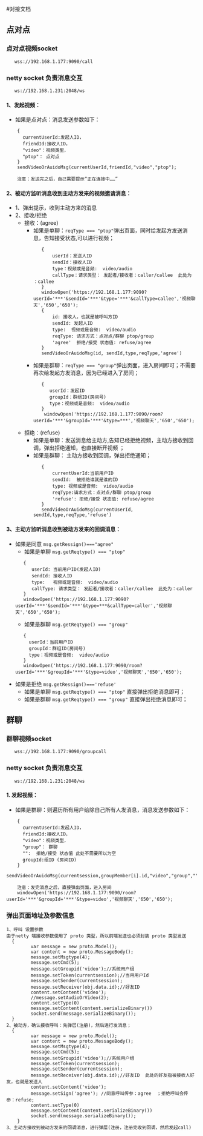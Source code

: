 #对接文档
## 点对点
  ###  点对点视频socket
       wss://192.168.1.177:9090/call
  ###  netty socket  负责消息交互
       ws://192.168.1.231:2048/ws
  ####  1、发起视频：
  
   -  如果是点对点：消息发送参数如下：
  ```
      {
        currentUserId:发起人ID，
        friendId:接收人ID，
        "video"：视频类型，
        "ptop"： 点对点
      }
      sendVideoOrAuidoMsg(currentUserId,friendId,"video","ptop");
   
      注意：发送完之后，自己需要提示“正在连接中……”
  ``` 
  ####  2、被动方监听消息收到主动方发来的视频邀请消息：
   - 1、弹出提示，收到主动方来的消息
   - 2、接收/拒绝 
     -  接收：(agree)  
          - 如果是单聊：``reqType === "ptop"``弹出页面，同时给发起方发送消息，告知接受状态,可以进行视频；
            ``` 
               {
                   userId：发送人ID
                   sendId：接收人ID
                   type：视频或是音频:  video/audio
                   callType：请求类型： 发起者/接收者：caller/callee  此处为 ：callee
               }           
               windowOpen('https://192.168.1.177:9090?userId='***'&sendId='***'&type='***'&callType=callee','视频聊天','650','650');
               {
                   id: 接收人，也就是被呼叫方ID
                   sendId: 发起人ID
                   type:  视频或是音频:  video/audio
                   reqType: 请求方式：点对点/群聊 ptop/group
                   'agree'  拒绝/接受 状态值: refuse/agree
               }
               sendVideoOrAuidoMsg(id, sendId,type,reqType,'agree')
            ```
          - 如果是群聊：``reqType === "group"``弹出页面，进入房间即可；不需要再次给发起方发消息，因为已经进入了房间；
            ```
               {
                  userId：发起ID
                  groupId：群组ID(房间号)
                  type：视频或是音频:  video/audio
               }  
                windowOpen('https://192.168.1.177:9090/room?userId='***'&groupId='***'&type=***','视频聊天','650','650');
            ```
     -  拒绝：(refuse) 
          -  如果是单聊：发送消息给主动方,告知已经拒绝视频，主动方接收到回调，弹出拒绝通知，也直接断开视频 ； 
          -  如果是群聊： 主动方接收到回调，弹出拒绝通知；
             ``` 
                {
                    currentUserId:当前用户ID
                    sendId:  被拒绝谁就是谁的ID
                    type: 视频或是音频:  video/audio
                    reqType:请求方式：点对点/群聊 ptop/group
                    'refuse': 拒绝/接受 状态值: refuse/agree
                }
                sendVideoOrAuidoMsg(currentUserId, sendId,type,reqType,'refuse')
             ```
  ####  3、主动方监听消息收到被动方发来的回调消息：
   -  如果是同意  ``msg.getRessign()==="agree"``
      -  如果是单聊 ``msg.getReqtype() === "ptop"``
      ```
         {
            userId: 当前用户ID(发起人ID)
            sendId: 接收人ID
            type:   视频或是音频:  video/audio
            callType: 请求类型： 发起者/接收者：caller/callee  此处为：caller
         }
         windowOpen('https://192.168.1.177:9090?userId='***'&sendId='***'&type=***&callType=caller','视频聊天','650','650');
      ```
      -  如果是群聊 ``msg.getReqtype() === "group"``
      ``` 
         {
           userId：当前用户ID
           groupId：群组ID(房间号)
           type：视频或是音频:  video/audio
         }  
         windowOpen('https://192.168.1.177:9090/room?userId='***'&groupId='***'&type=video','视频聊天','650','650');
      ```
   -  如果是拒绝  ``msg.getRessign()==='refuse'``
       -  如果是单聊 ``msg.getReqtype() === "ptop"``
          直接弹出拒绝消息即可；
       -  如果是群聊 ``msg.getReqtype() === "group"``
          直接弹出拒绝消息即可；

  
## 群聊
  ### 群聊视频socket  
       wss://192.168.1.177:9090/groupcall
  ### netty socket  负责消息交互
       ws://192.168.1.231:2048/ws 
  #### 1.  发起视频： 
  
   -  如果是群聊：则遍历所有用户给除自己所有人发消息，消息发送参数如下：
  ```
      {
        currentUserId:发起人ID，
        friendId:接收人ID，
        "video"：视频类型，
        "group"： 群聊
        "":  拒绝/接受 状态值 此处不需要所以为空
        groupId:组ID (房间ID)
      }
      sendVideoOrAuidoMsg(currentsession,groupMember[i].id,"video","group","",groupId);

      注意：发完消息之后，直接弹出页面，进入房间
      windowOpen('https://192.168.1.177:9090/room?userId='***'&groupId='***'&type=video','视频聊天','650','650');
  ```
  
###  弹出页面地址及参数信息   
  ``` 
  1、呼叫 设置参数
  由于netty 端接收参数使用了 proto 类型，所以前端发送也必须封装 proto 类型发送
    {
      	   var message = new proto.Model();
           var content = new proto.MessageBody();
           message.setMsgtype(4);
           message.setCmd(5);
           message.setGroupid('video');//系统用户组
           message.setToken(currentsession);//当用用户Id
           message.setSender(currentsession);
           message.setReceiver(obj.data.id);//好友ID
           content.setContent('video');
           //message.setAudioOrVideo(2);
           content.setType(0)
           message.setContent(content.serializeBinary())
           socket.send(message.serializeBinary());
    }
  2、被动方，确认接收呼叫：先弹层(注册)，然后进行发消息；
    {
           var message = new proto.Model();
           var content = new proto.MessageBody();
           message.setMsgtype(4);
           message.setCmd(5);
           message.setGroupid('video');//系统用户组
           message.setToken(currentsession);
           message.setSender(currentsession);
           message.setReceiver(obj.data.id);//好友ID  此处的好友指被接收人好友，也就是发送人
           content.setContent('video');
           message.setSign('agree'); //同意呼叫传参：agree  ；拒绝呼叫会传参：refuse;
           content.setType(0)
           message.setContent(content.serializeBinary())
           socket.send(message.serializeBinary());
      }
  3、主动方接收到被动方发来的回调消息，进行弹层(注册，注册完收到回调，然后发起call)
  
  ```